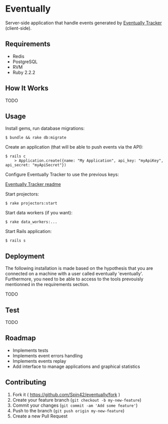 # Eventually

Server-side application that handle events generated by [Eventually Tracker](https://github.com/Spin42/eventually_tracker) (client-side). 

## Requirements

* Redis
* PostgreSQL
* RVM
* Ruby 2.2.2

## How It Works

TODO

## Usage

Install gems, run database migrations:

```
$ bundle && rake db:migrate
```	

Create an application (that will be able to push events via the API):

```
$ rails c
	> Application.create({name: "My Application", api_key: "myApiKey", api_secret: "myApiSecret"})
```

Configure Eventually Tracker to use the previous keys: 

[Eventually Tracker readme](https://github.com/Spin42/eventually_tracker/blob/master/README.md)
	
Start projectors:

```
$ rake projectors:start
```

Start data workers (if you want):

```
$ rake data_workers:...
```
	
Start Rails application:

```
$ rails s
```

## Deployment

The following installation is made based on the hypothesis that you are connected on a machine with a user called eventually 'eventually'. Furthermore, you need to be able to access to the tools prevouisly mentionned in the requirements section.


<!--Create an user 'eventually':

	$ rvm use ruby-2.2.2@eventually --create

Create and use a gemset 'eventually':

	$ rvm use ruby-2.2.2@eventually --create

Create a wrapper to use bundle with your previously created gemset:

	$ rvm wrapper ruby-2.2.2@eventually eventually bundle

And then execute:

    $ bundle
-->

TODO

## Test

TODO

## Roadmap

* Implements tests
* Implements event errors handling
* Implements events replay
* Add interface to manage applications and graphical statistics
 	
## Contributing

1. Fork it ( https://github.com/Spin42/eventually/fork )
2. Create your feature branch (`git checkout -b my-new-feature`)
3. Commit your changes (`git commit -am 'Add some feature'`)
4. Push to the branch (`git push origin my-new-feature`)
5. Create a new Pull Request
